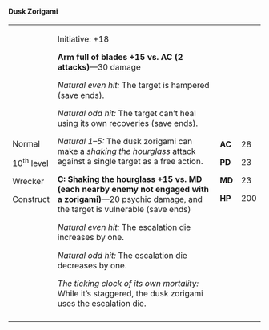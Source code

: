 #### Dusk Zorigami

<table>
<colgroup>
<col style="width: 16%" />
<col style="width: 71%" />
<col style="width: 5%" />
<col style="width: 6%" />
</colgroup>
<tbody>
<tr class="odd">
<td><p>Normal</p>
<p>10<sup>th</sup> level</p>
<p>Wrecker</p>
<p>Construct</p></td>
<td><p>Initiative: +18</p>
<p><strong>Arm full of blades +15 vs. AC (2 attacks)</strong>—30
damage</p>
<p><em>Natural even hit:</em> The target is hampered (save ends).</p>
<p><em>Natural odd hit:</em> The target can’t heal using its own
recoveries (save ends).</p>
<p><em>Natural 1–5:</em> The dusk zorigami can make a <em>shaking the
hourglass</em> attack against a single target as a free action.</p>
<p><strong>C: Shaking the hourglass +15 vs. MD (each nearby enemy not
engaged with a zorigami)</strong>—20 psychic damage, and the target is
vulnerable (save ends)</p>
<p><em>Natural even hit:</em> The escalation die increases by one.</p>
<p><em>Natural odd hit:</em> The escalation die decreases by one.</p>
<p><em>The ticking clock of its own mortality:</em> While it’s
staggered, the dusk zorigami uses the escalation die.</p></td>
<td><p><strong>AC</strong></p>
<p><strong>PD</strong></p>
<p><strong>MD</strong></p>
<p><strong>HP</strong></p></td>
<td><p>28</p>
<p>23</p>
<p>23</p>
<p>200</p></td>
</tr>
<tr class="even">
<td></td>
<td></td>
<td></td>
<td></td>
</tr>
</tbody>
</table>